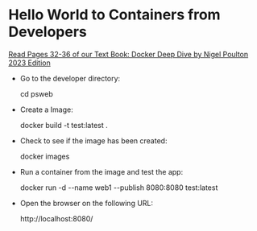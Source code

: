 # Hello World to Containers from Developers

[Read Pages 32-36 of our Text Book: Docker Deep Dive by Nigel Poulton 2023 Edition](https://www.amazon.com/Docker-Deep-Dive-Nigel-Poulton/dp/1916585256)

* Go to the developer directory:

    cd psweb

* Create a Image:

    docker build -t test:latest .

* Check to see if the image has been created:

    docker images

* Run a container from the image and test the app:

    docker run -d --name web1 --publish 8080:8080 test:latest

* Open the browser on the following URL:

    http://localhost:8080/